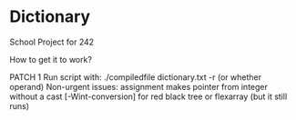 # Dictionary
School Project for 242

How to get it to work?

PATCH 1
Run script with: ./compiledfile dictionary.txt -r (or whether operand)
Non-urgent issues: assignment makes pointer from integer without a cast [-Wint-conversion] for red black tree or flexarray (but it
still runs)
